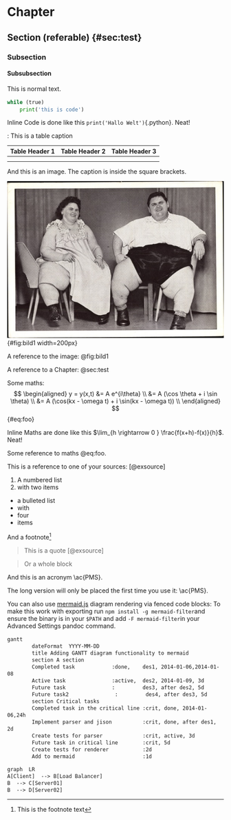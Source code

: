 # Chapter
## Section (referable) {#sec:test}
### Subsection
#### Subsubsection

This is normal text.

```python
while (true)
    print('this is code')
```

Inline Code is done like this `print('Hallo Welt')`{.python}. Neat!

    
<!-- This is a comment -->


: This is a table caption

| Table Header 1 | Table Header 2 | Table Header 3 |
|----------------|----------------|----------------|
|                |                |                |
|                |                |                |
And this is an image. The caption is inside the square brackets.

![Das hier ist ein lustiges Bild](ee1f3053b35b5215cf135ea32bc15bd5.png){#fig:bild1 width=200px}

A reference to the image: @fig:bild1

A reference to a Chapter: @sec:test

Some maths:
$$
\begin{aligned}
y = y(x,t) &= A e^{i\theta} \\
&= A (\cos \theta + i \sin \theta) \\
&= A (\cos(kx - \omega t) + i \sin(kx - \omega t)) \\
\end{aligned} 
$$
{#eq:foo}

Inline Maths are done like this $\lim_{h \rightarrow 0 } \frac{f(x+h)-f(x)}{h}$. Neat!

Some reference to maths @eq:foo.

This is a reference to one of your sources: [@exsource]

1. A numbered list
2. with two items

* a bulleted list
* with
* four
* items

And a footnote[^1]

[^1]: This is the footnote text

> This is a quote [@exsource]

> Or a whole block

And this is an acronym \ac{PMS}.

The long version will only be placed the first time you use it: \ac{PMS}.

You can also use [mermaid.js](https://mermaid-js.github.io/mermaid/) diagram rendering via fenced code blocks: 
To make this work with exporting run `npm install -g mermaid-filter`and ensure the binary is in your `$PATH` and add `-F mermaid-filter`in your Advanced Settings pandoc command.

```mermaid
gantt
        dateFormat  YYYY-MM-DD
        title Adding GANTT diagram functionality to mermaid
        section A section
        Completed task            :done,    des1, 2014-01-06,2014-01-08
        Active task               :active,  des2, 2014-01-09, 3d
        Future task               :         des3, after des2, 5d
        Future task2               :         des4, after des3, 5d
        section Critical tasks
        Completed task in the critical line :crit, done, 2014-01-06,24h
        Implement parser and jison          :crit, done, after des1, 2d
        Create tests for parser             :crit, active, 3d
        Future task in critical line        :crit, 5d
        Create tests for renderer           :2d
        Add to mermaid                      :1d
```

```mermaid
graph  LR  
A[Client]  --> B[Load Balancer]  
B  --> C[Server01]  
B  --> D[Server02]
```
